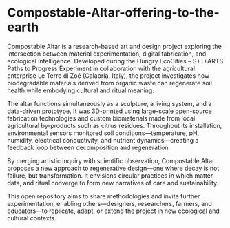 # Compostable-Altar-offering-to-the-earth
Compostable Altar is a research-based art and design project exploring the intersection between material experimentation, digital fabrication, and ecological intelligence. Developed during the Hungry EcoCities – S+T+ARTS Paths to Progress Experiment in collaboration with the agricultural enterprise Le Terre di Zoé (Calabria, Italy), the project investigates how biodegradable materials derived from organic waste can regenerate soil health while embodying cultural and ritual meaning.

The altar functions simultaneously as a sculpture, a living system, and a data-driven prototype. It was 3D-printed using large-scale open-source fabrication technologies and custom biomaterials made from local agricultural by-products such as citrus residues. Throughout its installation, environmental sensors monitored soil conditions—temperature, pH, humidity, electrical conductivity, and nutrient dynamics—creating a feedback loop between decomposition and regeneration.

By merging artistic inquiry with scientific observation, Compostable Altar proposes a new approach to regenerative design—one where decay is not failure, but transformation. It envisions circular practices in which matter, data, and ritual converge to form new narratives of care and sustainability.

This open repository aims to share methodologies and invite further experimentation, enabling others—designers, researchers, farmers, and educators—to replicate, adapt, or extend the project in new ecological and cultural contexts.
